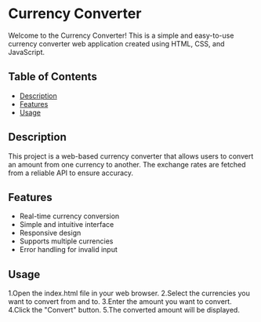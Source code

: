 # Currency Converter

Welcome to the Currency Converter! This is a simple and easy-to-use currency converter web application created using HTML, CSS, and JavaScript.

## Table of Contents

- [Description](#description)
- [Features](#features)
- [Usage](#usage)

## Description

This project is a web-based currency converter that allows users to convert an amount from one currency to another. The exchange rates are fetched from a reliable API to ensure accuracy.

## Features

- Real-time currency conversion
- Simple and intuitive interface
- Responsive design
- Supports multiple currencies
- Error handling for invalid input

## Usage
1.Open the index.html file in your web browser.
2.Select the currencies you want to convert from and to.
3.Enter the amount you want to convert.
4.Click the "Convert" button.
5.The converted amount will be displayed.
